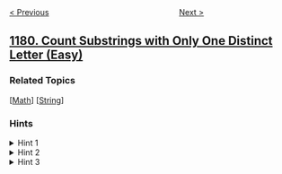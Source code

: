 <!--|This file generated by command(leetcode description); DO NOT EDIT.    |-->
<!--+----------------------------------------------------------------------+-->
<!--|@author    openset <openset.wang@gmail.com>                           |-->
<!--|@link      https://github.com/openset                                 |-->
<!--|@home      https://github.com/openset/leetcode                        |-->
<!--+----------------------------------------------------------------------+-->

[< Previous](../reformat-department-table "Reformat Department Table")
　　　　　　　　　　　　　　　　
[Next >](../before-and-after-puzzle "Before and After Puzzle")

## [1180. Count Substrings with Only One Distinct Letter (Easy)](https://leetcode.com/problems/count-substrings-with-only-one-distinct-letter "统计只含单一字母的子串")



### Related Topics
  [[Math](../../tag/math/README.md)]
  [[String](../../tag/string/README.md)]

### Hints
<details>
<summary>Hint 1</summary>
What if we divide the string into substrings containing only one distinct character with maximal lengths?
</details>

<details>
<summary>Hint 2</summary>
Now that you have sub-strings with only one distinct character, Try to come up with a formula that counts the number of its sub-strings.
</details>

<details>
<summary>Hint 3</summary>
Alternatively, Observe that the constraints are small so you can use brute force.
</details>
